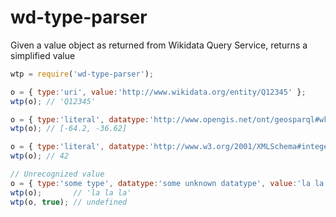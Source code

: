 # wd-type-parser
Given a value object as returned from Wikidata Query Service, returns a simplified value

```javascript
wtp = require('wd-type-parser');

o = { type:'uri', value:'http://www.wikidata.org/entity/Q12345' };
wtp(o); // 'Q12345'

o = { type:'literal', datatype:'http://www.opengis.net/ont/geosparql#wktLiteral', value:'Point(-64.2 -36.62)' };
wtp(o); // [-64.2, -36.62]

o = { type:'literal', datatype:'http://www.w3.org/2001/XMLSchema#integer', value:'42' };
wtp(o); // 42

// Unrecognized value
o = { type:'some type', datatype:'some unknown datatype', value:'la la la' };
wtp(o);       // 'la la la'
wtp(o, true); // undefined

```
